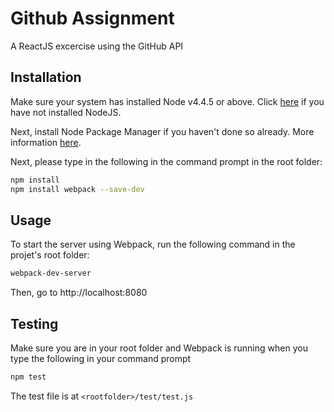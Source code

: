 # Github Assignment

A ReactJS excercise using the GitHub API

## Installation

Make sure your system has installed Node v4.4.5 or above.  Click [here](https://nodejs.org/en/download/) if you have not installed NodeJS.

Next, install Node Package Manager if you haven't done so already.  More information [here](https://github.com/npm/npm).

Next, please type in the following in the command prompt in the root folder:

```sh
npm install
npm install webpack --save-dev
```

## Usage

To start the server using Webpack, run the following command in the projet's root folder:
```sh
webpack-dev-server
```
Then, go to http://localhost:8080

## Testing
Make sure you are in your root folder and Webpack is running when you type the following in your command prompt
```sh
npm test
```
The test file is at `<rootfolder>/test/test.js`
